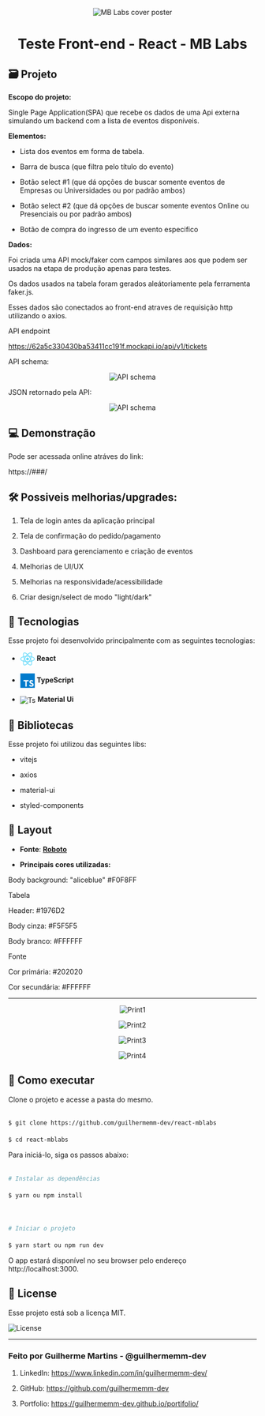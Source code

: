 
  

<p  align="center">

<img  alt="MB Labs cover poster"  src="https://images2.imgbox.com/23/83/BsKlUhhW_o.png" />

</p>

  

<h1  align="center">

Teste Front-end - React - MB Labs

</h1>

  
  
  

## 🗃 Projeto

  

**Escopo do projeto:**

  

Single Page Application(SPA) que recebe os dados de uma Api externa simulando um backend com a lista de eventos disponíveis.

  

**Elementos:**

  

- Lista dos eventos em forma de tabela.

- Barra de busca (que filtra pelo título do evento)

- Botão select #1 (que dá opções de buscar somente eventos de Empresas ou Universidades ou por padrão ambos)

- Botão select #2 (que dá opções de buscar somente eventos Online ou Presenciais ou por padrão ambos)

- Botão de compra do ingresso de um evento especifico

  

**Dados:**

  

Foi criada uma API mock/faker com campos similares aos que podem ser usados na etapa de produção apenas para testes.

Os dados usados na tabela foram gerados aleátoriamente pela ferramenta faker.js.

Esses dados são conectados ao front-end atraves de requisição http utilizando o axios.

  

API endpoint

https://62a5c330430ba53411cc191f.mockapi.io/api/v1/tickets

  

API schema:

<p  align="center">

<img  alt="API schema"  src="https://images2.imgbox.com/32/6c/SMR7QkbY_o.jpeg" />

</p>

JSON retornado pela API:

<p  align="center">

<img  alt="API schema"  src="https://images2.imgbox.com/8a/f0/LGnyWNZE_o.png" />

</p>

  

## 💻 Demonstração

  

Pode ser acessada online atráves do link:

https://###/

  
  
  

## 🛠 Possiveis melhorias/upgrades:

  

1. Tela de login antes da aplicação principal

2. Tela de confirmação do pedido/pagamento

3. Dashboard para gerenciamento e criação de eventos

4. Melhorias de UI/UX

5. Melhorias na responsividade/acessibilidade

6. Criar design/select de modo "light/dark"

## 🧪 Tecnologias

  

Esse projeto foi desenvolvido principalmente com as seguintes tecnologias:

  

- <img  align="center"  alt="React"  height="30"  width="30"  src="https://raw.githubusercontent.com/devicons/devicon/master/icons/react/react-original.svg"> **React**

  

- <img  align="center"  alt="Ts"  height="30"  width="30"  src="https://raw.githubusercontent.com/devicons/devicon/master/icons/typescript/typescript-plain.svg"> **TypeScript**

- <img  align="center"  alt="Ts"  height="30"  width="30"  src="https://v4.mui.com/static/logo.png"> **Material Ui**

  
  
  

## 📕 Bibliotecas

  

Esse projeto foi utilizou das seguintes libs:

  

- vitejs

- axios

- material-ui

- styled-components

  
  
  
  

## 🔖 Layout

  

- **Fonte**: **[Roboto](https://fonts.google.com/specimen/Roboto)**

  
  

- **Principais cores utilizadas:**

  

Body background: "aliceblue" #F0F8FF

  

Tabela

Header: #1976D2

Body cinza: #F5F5F5

Body branco: #FFFFFF

  

Fonte

Cor primária: #202020

Cor secundária: #FFFFFF

  
  

<hr/>

  
  

<p  align="center">

<img  alt="Print1"  src="https://images2.imgbox.com/cf/1b/md8r7Ja3_o.png" />

</p>

<p  align="center">

<img  alt="Print2"  src="https://images2.imgbox.com/09/90/AIMYw3Pw_o.png" />

</p>

<p  align="center">

<img  alt="Print3"  src="https://images2.imgbox.com/cb/cd/N7NwfRfO_o.png" />

</p>

<p  align="center">

<img  alt="Print4"  src="https://images2.imgbox.com/9a/7e/blkrY5Eg_o.png" />

</p>

  

## 🚀 Como executar

  

Clone o projeto e acesse a pasta do mesmo.

  

```bash

$ git clone https://github.com/guilhermemm-dev/react-mblabs

$ cd react-mblabs

```

  

Para iniciá-lo, siga os passos abaixo:

```bash

# Instalar as dependências

$ yarn ou npm install

  

# Iniciar o projeto

$ yarn start ou npm run dev

```

O app estará disponível no seu browser pelo endereço http://localhost:3000.

  
  
  

## 📝 License

  

Esse projeto está sob a licença MIT.

  

<img  src="https://img.shields.io/static/v1?label=license&message=MIT&color=8257E5&labelColor=000000"  alt="License">

</p>

  
  

<hr/>

  

  

<h3> Feito por Guilherme Martins - @guilhermemm-dev </h3>

  

  

1. LinkedIn: https://www.linkedin.com/in/guilhermemm-dev/

  

2. GitHub: https://github.com/guilhermemm-dev

  

3. Portfolio: https://guilhermemm-dev.github.io/portifolio/
